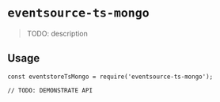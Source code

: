 # `eventsource-ts-mongo`

> TODO: description

## Usage

```
const eventstoreTsMongo = require('eventsource-ts-mongo');

// TODO: DEMONSTRATE API
```
